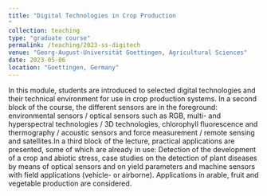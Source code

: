 ```yaml
---
title: "Digital Technologies in Crop Production
"
collection: teaching
type: "graduate course"
permalink: /teaching/2023-ss-digitech
venue: "Georg-August-Universität Goettingen, Agricultural Sciences"
date: 2023-05-06
location: "Goettingen, Germany"
---
```


In this module, students are introduced to selected digital technologies and their technical environment for use in crop production systems. In a second block of the course, the different sensors are in the foreground: environmental sensors / optical sensors such as RGB, multi- and hyperspectral technologies / 3D technologies, chlorophyll fluorescence and thermography / acoustic sensors and force measurement / remote sensing and satellites.In a third block of the lecture, practical applications are presented, some of which are already in use: Detection of the development of a crop and abiotic stress, case studies on the detection of plant diseases by means of optical sensors and on yield parameters and machine sensors with field applications (vehicle- or airborne). Applications in arable, fruit and vegetable production are considered.
